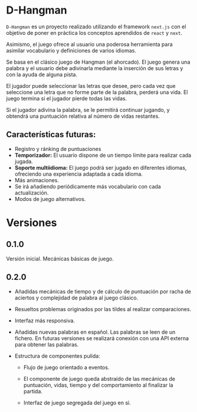 # D-Hangman

`D-Hangman` es un proyecto realizado utilizando el framework `next.js` con el objetivo de poner en práctica los conceptos aprendidos de `react` y `next`.

Asimismo, el juego ofrece al usuario una poderosa herramienta para asimilar vocabulario y definiciones de varios idiomas. 

Se basa en el clásico juego de Hangman (el ahorcado). El juego genera una palabra y el usuario debe adivinarla mediante la inserción de sus letras y con la ayuda de alguna pista.

El jugador puede seleccionar las letras que desee, pero cada vez que seleccione una letra que no forme parte de la palabra, perderá una vida. El juego termina si el jugador pierde todas las vidas.

Si el jugador adivina la palabra, se le permitirá continuar jugando, y obtendrá una puntuación relativa al número de vidas restantes.

## Características futuras:

- Registro y ránking de puntuaciones
- **Temporizador:** El usuario dispone de un tiempo límite para realizar cada jugada.
- **Soporte multiidioma:** El juego podrá ser jugado en diferentes idiomas, ofreciendo una experiencia adaptada a cada idioma.
- Más animaciones.
- Se irá añadiendo periódicamente más vocabulario con cada actualización.
- Modos de juego alternativos.


# Versiones

## 0.1.0

Versión inicial. Mecánicas básicas de juego.

## 0.2.0

- Añadidas mecánicas de tiempo y de cálculo de puntuación por racha de aciertos y complejidad de palabra al juego clásico.

- Resueltos problemas originados por las tildes al realizar comparaciones.

- Interfaz más responsiva.

- Añadidas nuevas palabras en español. Las palabras se leen de un fichero. En futuras versiones se realizará conexión con una API externa para obtener las palabras.

- Estructura de componentes pulida: 
  
  - Flujo de juego orientado a eventos.
  
  - El componente de juego queda abstraído de las mecánicas de puntuación, vidas, tiempo y del comportamiento al finalizar la partida.
  
  - Interfaz de juego segregada del juego en sí.